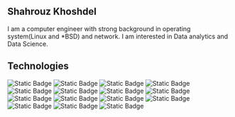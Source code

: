 ## Shahrouz Khoshdel

I am a computer engineer with strong background in operating system(Linux and *BSD) and network. I am interested in Data analytics and Data Science.

## Technologies
<!--
<img align="left" width="30px" style="padding-right:10px;" src="https://cdn.jsdelivr.net/gh/devicons/devicon/icons/linux/linux-original.svg"/>
<img align="left" width="30px" style="padding-right:10px;" src="https://cdn.jsdelivr.net/gh/devicons/devicon/icons/python/python-original.svg" />
<img align="left" width="30px" style="padding-right:10px;" src="https://cdn.jsdelivr.net/gh/devicons/devicon/icons/jupyter/jupyter-original-wordmark.svg" />
<img align="left" width="30px" style="padding-right:10px;" src="https://cdn.jsdelivr.net/gh/devicons/devicon/icons/numpy/numpy-original.svg" />
<img align="left" width="30px" style="padding-right:10px;" src="https://cdn.jsdelivr.net/gh/devicons/devicon/icons/mysql/mysql-original.svg" />
<img align="left" width="30px" style="padding-right:10px;" rc="https://cdn.jsdelivr.net/gh/devicons/devicon/icons/postgresql/postgresql-original.svg" />
<img align="left" width="30px" style="padding-right:10px;" src="https://cdn.jsdelivr.net/gh/devicons/devicon/icons/docker/docker-original.svg" />
<img align="left" width="30px" style="padding-right:10px;" src="https://cdn.jsdelivr.net/gh/devicons/devicon/icons/git/git-original.svg" />
<img align="left" width="30px" style="padding-right:10px;" src="https://cdn.jsdelivr.net/gh/devicons/devicon/icons/jupyter/jupyter-original.svg" />
<img align="left" width="30px" style="padding-right:10px;" src="https://cdn.jsdelivr.net/gh/devicons/devicon/icons/vim/vim-original.svg" />
-->

![Static Badge](https://img.shields.io/badge/linux-silver?style=for-the-badge&logo=linux&logoColor=black)
![Static Badge](https://img.shields.io/badge/FreeBSD-red?style=for-the-badge&logo=freebsd)
![Static Badge](https://img.shields.io/badge/Python-yellow?style=for-the-badge&logo=python)
![Static Badge](https://img.shields.io/badge/Neovim-black?style=for-the-badge&logo=neovim)
![Static Badge](https://img.shields.io/badge/jupyter-white?style=for-the-badge&logo=jupyter)
![Static Badge](https://img.shields.io/badge/Git-gray?style=for-the-badge&logo=git)
![Static Badge](https://img.shields.io/badge/Pandas-red?style=for-the-badge&logo=pandas)
![Static Badge](https://img.shields.io/badge/Numpy-blue?style=for-the-badge&logo=numpy)
![Static Badge](https://img.shields.io/badge/Scikitlearn-white?style=for-the-badge&logo=scikitlearn)
![Static Badge](https://img.shields.io/badge/Plotly-indigo?style=for-the-badge&logo=plotly)
![Static Badge](https://img.shields.io/badge/mysql-pink?style=for-the-badge&logo=mysql)
![Static Badge](https://img.shields.io/badge/postgresql-blue?style=for-the-badge&logo=postgresql&logoColor=white)
![Static Badge](https://img.shields.io/badge/sqlite-green?style=for-the-badge&logo=sqlite)
![Static Badge](https://img.shields.io/badge/docker-azure?style=for-the-badge&logo=docker)
![Static Badge](https://img.shields.io/badge/Ansible-black?style=for-the-badge&logo=Ansible)
<!--
**sh4hr0uz/sh4hr0uz** is a ✨ _special_ ✨ repository because its `README.md` (this file) appears on your GitHub profile.

Here are some ideas to get you started:

- 🔭 I’m currently working on ...
- 🌱 I’m currently learning ...
- 👯 I’m looking to collaborate on ...
- 🤔 I’m looking for help with ...
- 💬 Ask me about ...
- 📫 How to reach me: ...
- 😄 Pronouns: ...
- ⚡ Fun fact: ...
-->
